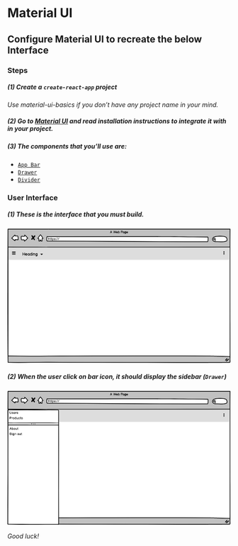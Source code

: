 # Material UI

## Configure Material UI to recreate the below Interface

### Steps

##### (1) Create a `create-react-app` project

_Use material-ui-basics if you don’t have any project name in your mind._

##### (2) Go to [Material UI](https://www.material-ui.com) and read installation instructions to integrate it with in your project.

##### (3) The components that you’ll use are:

+ [`App Bar`](https://www.material-ui.com/#/components/app-bar)
+ [`Drawer`](https://www.material-ui.com/#/components/drawer)
+ [`Divider`](https://www.material-ui.com/#/components/divider)

### User Interface

##### (1) These is the interface that you must build.

![Default State UI](/close.png)

##### (2) When the user click on bar icon, it should display the sidebar (`Drawer`)

![Open State UI](/open.png)

_Good luck!_
